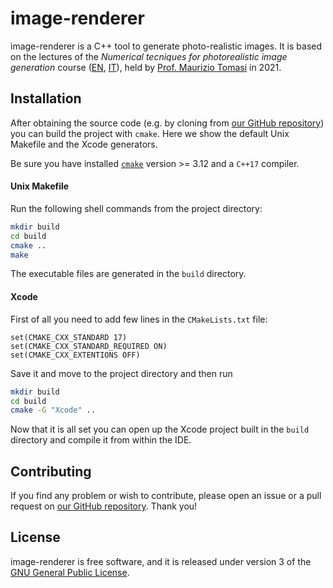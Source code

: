 # image-renderer

image-renderer is a C++ tool to generate photo-realistic images.
It is based on the lectures of the _Numerical tecniques for photorealistic image generation_ course ([EN](https://www.unimi.it/en/education/degree-programme-courses/2022/numerical-tecniques-photorealistic-image-generation), [IT](https://www.unimi.it/it/corsi/insegnamenti-dei-corsi-di-laurea/2022/calcolo-numerico-la-generazione-di-immagini-fotorealistiche)), held by [Prof. Maurizio Tomasi](http://cosmo.fisica.unimi.it/persone/maurizio-tomasi/) in 2021.

## Installation

After obtaining the source code (e.g. by cloning from [our GitHub repository](https://github.com/teozec/image-renderer)) you can build the project with `cmake`. Here we show the default Unix Makefile and the Xcode generators.


Be sure you have installed [`cmake`](https://cmake.org/) version >= 3.12 and a `C++17` compiler.

#### Unix Makefile

Run the following shell commands from the project directory:

```bash
mkdir build
cd build
cmake ..
make
```

The executable files are generated in the `build` directory.

#### Xcode

First of all you need to add few lines in the `CMakeLists.txt` file:

```
set(CMAKE_CXX_STANDARD 17)
set(CMAKE_CXX_STANDARD_REQUIRED ON)
set(CMAKE_CXX_EXTENTIONS OFF)
``` 
Save it and move to the project directory and then run

```bash
mkdir build
cd build
cmake -G "Xcode" ..
```

Now that it is all set you can open up the Xcode project built in the `build` directory and compile it from within the IDE.

<!---
## Examples

```bash
image-renderer file.txt
```

## Usage

```man
usage:	image-renderer [-h] [-o OUTPUT] FILE

positional arguments:	
	FILE		A suitable .txt file
	
optional arguments:
	-h			Show this help message
	-o OUTPUT	Specify output name
```
--->

## Contributing

If you find any problem or wish to contribute, please open an issue or a pull request on [our GitHub repository](https://github.com/teozec/image-renderer). Thank you!

## License

image-renderer is free software, and it is released under version 3 of the [GNU General Public License](https://www.gnu.org/licenses/gpl-3.0.html).
